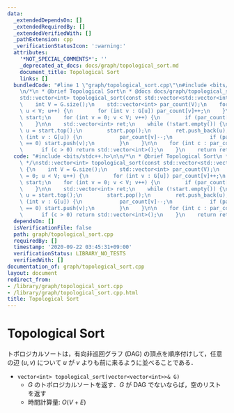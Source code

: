 ```yaml
---
data:
  _extendedDependsOn: []
  _extendedRequiredBy: []
  _extendedVerifiedWith: []
  _pathExtension: cpp
  _verificationStatusIcon: ':warning:'
  attributes:
    '*NOT_SPECIAL_COMMENTS*': ''
    _deprecated_at_docs: docs/graph/topological_sort.md
    document_title: Topological Sort
    links: []
  bundledCode: "#line 1 \"graph/topological_sort.cpp\"\n#include <bits/stdc++.h>\n\
    \n/*\n * @brief Topological Sort\n * @docs docs/graph/topological_sort.md\n */\n\
    std::vector<int> topological_sort(const std::vector<std::vector<int>>& G) {\n\
    \    int V = G.size();\n    std::vector<int> par_count(V);\n    for (int u = 0;\
    \ u < V; u++) {\n        for (int v : G[u]) par_count[v]++;\n    }\n    std::stack<int>\
    \ start;\n    for (int v = 0; v < V; v++) {\n        if (par_count[v] == 0) start.push(v);\n\
    \    }\n\n    std::vector<int> ret;\n    while (!start.empty()) {\n        int\
    \ u = start.top();\n        start.pop();\n        ret.push_back(u);\n        for\
    \ (int v : G[u]) {\n            par_count[v]--;\n            if (par_count[v]\
    \ == 0) start.push(v);\n        }\n    }\n\n    for (int c : par_count) {\n  \
    \      if (c > 0) return std::vector<int>();\n    }\n    return ret;\n}\n"
  code: "#include <bits/stdc++.h>\n\n/*\n * @brief Topological Sort\n * @docs docs/graph/topological_sort.md\n\
    \ */\nstd::vector<int> topological_sort(const std::vector<std::vector<int>>& G)\
    \ {\n    int V = G.size();\n    std::vector<int> par_count(V);\n    for (int u\
    \ = 0; u < V; u++) {\n        for (int v : G[u]) par_count[v]++;\n    }\n    std::stack<int>\
    \ start;\n    for (int v = 0; v < V; v++) {\n        if (par_count[v] == 0) start.push(v);\n\
    \    }\n\n    std::vector<int> ret;\n    while (!start.empty()) {\n        int\
    \ u = start.top();\n        start.pop();\n        ret.push_back(u);\n        for\
    \ (int v : G[u]) {\n            par_count[v]--;\n            if (par_count[v]\
    \ == 0) start.push(v);\n        }\n    }\n\n    for (int c : par_count) {\n  \
    \      if (c > 0) return std::vector<int>();\n    }\n    return ret;\n}"
  dependsOn: []
  isVerificationFile: false
  path: graph/topological_sort.cpp
  requiredBy: []
  timestamp: '2020-09-22 03:45:31+09:00'
  verificationStatus: LIBRARY_NO_TESTS
  verifiedWith: []
documentation_of: graph/topological_sort.cpp
layout: document
redirect_from:
- /library/graph/topological_sort.cpp
- /library/graph/topological_sort.cpp.html
title: Topological Sort
---
```

# Topological Sort

トポロジカルソートは，有向非巡回グラフ (DAG) の頂点を順序付けして，任意の辺 $(u, v)$ について $u$ が $v$ よりも前に来るように並べることである．

- `vector<int> topological_sort(vector<vector<int>>& G)`
    - $G$ のトポロジカルソートを返す．$G$ が DAG でないならば，空のリストを返す
    - 時間計算量: $O(V + E)$
